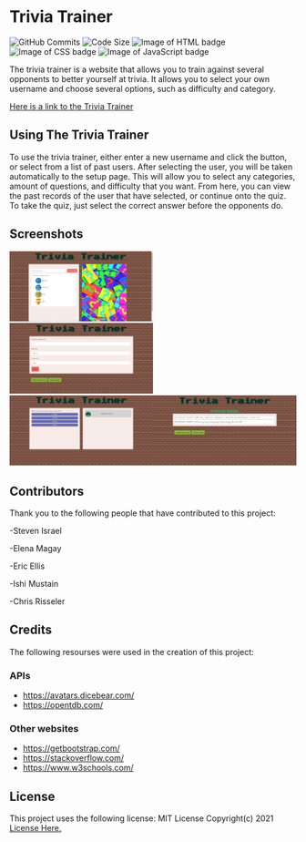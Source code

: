 # Trivia Trainer

![GitHub Commits](https://img.shields.io/github/commit-activity/w/malenchite/trivia-trainer)
![Code Size](https://img.shields.io/github/languages/code-size/malenchite/trivia-trainer)
![Image of HTML badge](https://img.shields.io/badge/HTML-32%25-orange) 
![Image of CSS badge](https://img.shields.io/badge/CSS-11.1%25-purple)
![Image of JavaScript badge](https://img.shields.io/badge/JavaScript-56.9%25-yellow)


The trivia trainer is a website that allows you to train against several opponents to better yourself at trivia. It allows you to select your own username and choose several options, such as difficulty and category.

<a href = "https://malenchite.github.io/trivia-trainer/">Here is a link to the Trivia Trainer</a>

## Using The Trivia Trainer

To use the trivia trainer, either enter a new username and click the button, or select from a list of past users. After selecting the user, you will be taken automatically to the setup page. This will allow you to select any categories, amount of questions, and difficulty that you want. From here, you can view the past records of the user that have selected, or continue onto the quiz. To take the quiz, just select the correct answer before the opponents do.

## Screenshots

<img src= "assets/start.png" style = "width: 50%; height: auto"> <img src="assets/setup.png" style = "width: 50%; height: auto"> <img src="assets/game.png" style = "width: 50%; height: auto"><img src="assets/history.png" style = "width: 50%; height: auto">

## Contributors

Thank you to the following people that have contributed to this project:

-Steven Israel

-Elena Magay

-Eric Ellis

-Ishi Mustain

-Chris Risseler


## Credits

The following resourses were used in the creation of this project:

### APIs
- https://avatars.dicebear.com/
- https://opentdb.com/

### Other websites
- https://getbootstrap.com/
- https://stackoverflow.com/
- https://www.w3schools.com/


## License

This project uses the following license: MIT License Copyright(c) 2021
<a href = "assets/license.md">License Here.</a>

